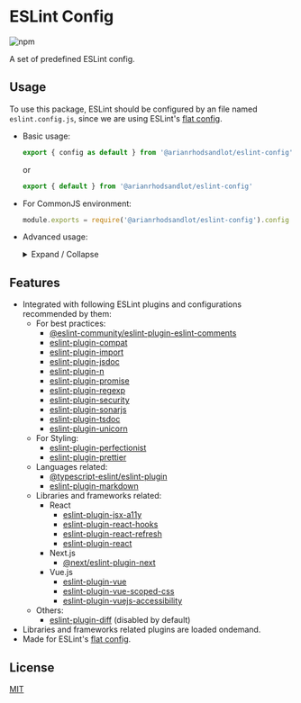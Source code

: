 # ESLint Config

![npm](https://img.shields.io/npm/v/@arianrhodsandlot/eslint-config)

A set of predefined ESLint config.

## Usage
To use this package, ESLint should be configured by an file named `eslint.config.js`, since we are using ESLint's [flat config](https://eslint.org/docs/latest/use/configure/configuration-files-new).

+ Basic usage:
  ```js
  export { config as default } from '@arianrhodsandlot/eslint-config'
  ```
  or
  ```js
  export { default } from '@arianrhodsandlot/eslint-config'
  ```
+ For CommonJS environment:
  ```js
  module.exports = require('@arianrhodsandlot/eslint-config').config
  ```
+ Advanced usage:
  <details>
    <summary>Expand / Collapse</summary>

    + Use the more powerful function `createConfig`
      + `createConfig` is a smart function that can detect should TS rules be enabled or which libraries-related plugins/rules should be + added:
        ```js
        import { createConfig } from '@arianrhodsandlot/eslint-config'

        export default createConfig()
        ```

      + Since flat config is actually an array, we can append more config items to it:
        ```js
        import { createConfig } from '@arianrhodsandlot/eslint-config'

        export default createConfig({
          append: {
            files: ['**/*.html'],
            plugins: {
              html: eslintHtmlPlugin,
            },
            rules: eslintHtmlPlugin.configs.recommended.rules,
          },
          prepend: {
            ignore: ['build/**/*']
          },
        })
        ```

      + Additional plugins/rules can be explictly enabled or disabled:
        ```js
        import { createConfig } from '@arianrhodsandlot/eslint-config'

        export default createConfig({
          markdown: false,
          next: true,
          prettier: false,
          react: true,
          rules: {
            eqeqeq: 'off',
          },
        })
        ```

        The full list of options are listed below.
        ```ts
        export interface CreateConfigOptions {
          /** Append custom flat configs to default */
          append?: FlatConfig | FlatConfigs

          /** Should eslint-plugin-compat be enabled */
          compat?: boolean

          /** Should eslint-plugin-diff be enabled */
          diff?: boolean

          /** Should eslint-plugin-eslint-comments be enabled */
          eslintComments?: boolean

          /** Should eslint-plugin-import be enabled */
          import?: boolean

          /** Should eslint-plugin-jsdoc be enabled */
          jsdoc?: boolean

          /** Should eslint-plugin-markdown be enabled */
          markdown?: boolean

          /** Should eslint-plugin-n be enabled */
          n?: boolean

          /** Should \@next/eslint-plugin-next be enabled */
          next?: boolean

          /** Should eslint-plugin-perfectionist be enabled */
          perfectionist?: boolean

          /** Append custom flat configs to default */
          prepend?: FlatConfig | FlatConfigs

          /** Should eslint-plugin-prettier be enabled */
          prettier?: boolean

          /** Should eslint-plugin-promise be enabled */
          promise?: boolean

          /** Should eslint-plugin-react, eslint-plugin-jsx-a11y, eslint-plugin-react-hooks, eslint-plugin-react-refresh be enabled */
          react?: boolean

          /** Should eslint-plugin-regexp be enabled */
          regexp?: boolean

          /** Custom rules */
          rules?: FlatConfigRules

          /** Should eslint-plugin-security be enabled */
          security?: boolean

          /** Should eslint-plugin-sonarjs be enabled */
          sonarjs?: boolean

          /** Should eslint-plugin-tsdoc be enabled */
          tsdoc?: boolean

          /** Should \@typescript-eslint/eslint-plugin be enabled */
          typescript?: boolean

          /** Should eslint-plugin-unicorn be enabled */
          unicorn?: boolean

          /** Should eslint-plugin-vue, eslint-plugin-vuejs-accessibility, eslint-plugin-vue-scoped-css be enabled */
          vue?: boolean
        }
        ```
  </details>

## Features
+ Integrated with following ESLint plugins and configurations recommended by them:
  + For best practices:
    + [@eslint-community/eslint-plugin-eslint-comments](https://github.com/eslint-community/eslint-plugin-eslint-comments)
    + [eslint-plugin-compat](https://github.com/amilajack/eslint-plugin-compat)
    + [eslint-plugin-import](https://github.com/import-js/eslint-plugin-import)
    + [eslint-plugin-jsdoc](https://github.com/gajus/eslint-plugin-jsdoc)
    + [eslint-plugin-n](https://github.com/eslint-community/eslint-plugin-n)
    + [eslint-plugin-promise](https://github.com/eslint-community/eslint-plugin-promise)
    + [eslint-plugin-regexp](https://github.com/ota-meshi/eslint-plugin-regexp)
    + [eslint-plugin-security](https://github.com/eslint-community/eslint-plugin-security)
    + [eslint-plugin-sonarjs](https://github.com/SonarSource/eslint-plugin-sonarjs/)
    + [eslint-plugin-tsdoc](https://github.com/microsoft/tsdoc/tree/main/eslint-plugin)
    + [eslint-plugin-unicorn](https://github.com/sindresorhus/eslint-plugin-unicorn)
  + For Styling:
    + [eslint-plugin-perfectionist](https://github.com/azat-io/eslint-plugin-perfectionist)
    + [eslint-plugin-prettier](https://github.com/prettier/eslint-plugin-prettier)
  + Languages related:
    + [@typescript-eslint/eslint-plugin](https://github.com/typescript-eslint/typescript-eslint)
    + [eslint-plugin-markdown](https://github.com/eslint/eslint-plugin-markdown)
  + Libraries and frameworks related:
    + React
      + [eslint-plugin-jsx-a11y](https://github.com/jsx-eslint/eslint-plugin-jsx-a11y)
      + [eslint-plugin-react-hooks](https://github.com/facebook/react/tree/main/packages/eslint-plugin-react-hooks)
      + [eslint-plugin-react-refresh](https://github.com/ArnaudBarre/eslint-plugin-react-refresh)
      + [eslint-plugin-react](https://github.com/jsx-eslint/eslint-plugin-react)
    + Next.js
      + [@next/eslint-plugin-next](https://nextjs.org/docs/pages/building-your-application/configuring/eslint#eslint-plugin)
    + Vue.js
      + [eslint-plugin-vue](https://github.com/vuejs/eslint-plugin-vue)
      + [eslint-plugin-vue-scoped-css](https://github.com/future-architect/eslint-plugin-vue-scoped-css)
      + [eslint-plugin-vuejs-accessibility](https://github.com/vue-a11y/eslint-plugin-vuejs-accessibility)
  + Others:
    + [eslint-plugin-diff](https://github.com/azat-io/eslint-plugin-perfectionist) (disabled by default)
+ Libraries and frameworks related plugins are loaded ondemand.
+ Made for ESLint's [flat config](https://eslint.org/docs/latest/use/configure/configuration-files-new).

## License
[MIT](license)
